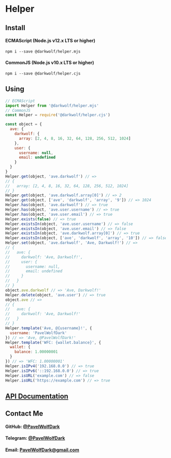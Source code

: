 # Helper
## Install
#### ECMAScript (Node.js v12.x LTS or higher)
`npm i --save @darkwolf/helper.mjs`
#### CommonJS (Node.js v10.x LTS or higher)
`npm i --save @darkwolf/helper.cjs`
## Using
```javascript
// ECMAScript
import Helper from '@darkwolf/helper.mjs'
// CommonJS
const Helper = require('@darkwolf/helper.cjs')

const object = {
  ave: {
    darkwolf: {
      array: [2, 4, 8, 16, 32, 64, 128, 256, 512, 1024]
    },
    user: {
      username: null,
      email: undefined
    }
  }
}
Helper.get(object, 'ave.darkwolf') // =>
// {
//   array: [2, 4, 8, 16, 32, 64, 128, 256, 512, 1024]
// }
Helper.get(object, 'ave.darkwolf.array[0]') // => 2
Helper.get(object, ['ave', 'darkwolf', 'array', '9']) // => 1024
Helper.has(object, 'ave.darkwolf') // => true
Helper.has(object, 'ave.user.username') // => true
Helper.has(object, 'ave.user.email') // => true
Helper.exists(false) // => true
Helper.existsIn(object, 'ave.user.username') // => false
Helper.existsIn(object, 'ave.user.email') // => false
Helper.existsIn(object, 'ave.darkwolf.array[0]') // => true
Helper.existsIn(object, ['ave', 'darkwolf', 'array', '10']) // => false
Helper.set(object, 'ave.darkwolf', 'Ave, Darkwolf!') // =>
// {
//   ave: {
//     darkwolf: 'Ave, Darkwolf!',
//     user: {
//       username: null,
//       email: undefined
//     }
//   }
// }
object.ave.darkwolf // => 'Ave, Darkwolf!'
Helper.delete(object, 'ave.user') // => true
object.ave // =>
// {
//   ave: {
//     darkwolf: 'Ave, Darkwolf!'
//   }
// }
Helper.template('Ave, @{username}!', {
  username: 'PavelWolfDark'
}) // => 'Ave, @PavelWolfDark!'
Helper.template('WFC: {wallet.balance}', {
  wallet: {
    balance: 1.00000001
  }
}) // => 'WFC: 1.00000001'
Helper.isIPv4('192.168.0.0') // => true
Helper.isIPv6('::192.168.0.0') // => true
Helper.isURL('example.com') // => false
Helper.isURL('https://example.com') // => true
```
## [API Documentation](https://github.com/Darkwolf/node-helper/blob/master/docs/API.md)
## Contact Me
#### GitHub: [@PavelWolfDark](https://github.com/PavelWolfDark)
#### Telegram: [@PavelWolfDark](https://t.me/PavelWolfDark)
#### Email: [PavelWolfDark@gmail.com](mailto:PavelWolfDark@gmail.com)

